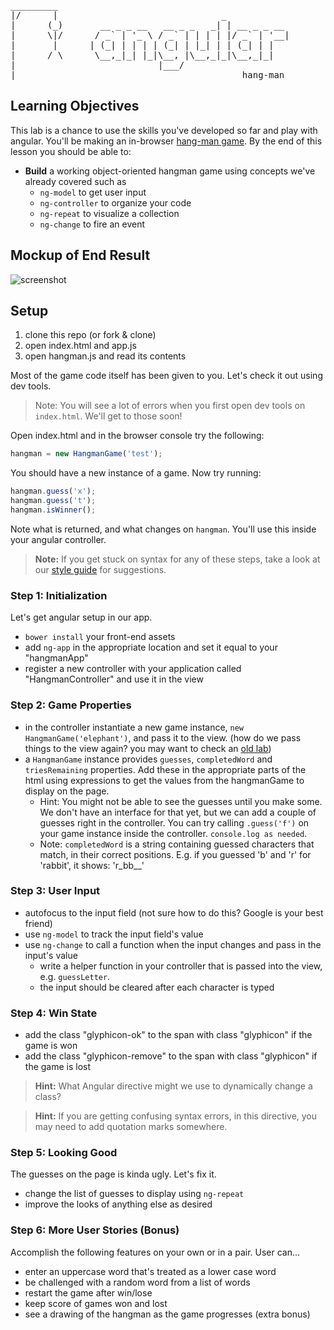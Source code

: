 <pre>
_________
|/      |                               _
|      (_)       __ _ _ __   __ _ _   _| | __ _ _ __
|      \|/      / _` | '_ \ / _` | | | | |/ _` | '__|
|       |      | (_| | | | | (_| | |_| | | (_| | |
|      / \      \__,_|_| |_|\__, |\__,_|_|\__,_|_|
|                           |___/
|___                                        hang-man
</pre>

## Learning Objectives

This lab is a chance to use the skills you've developed so far and play with angular.
You'll be making an in-browser [hang-man game](https://en.wikipedia.org/wiki/Hangman_(game)). By the end of this lesson you should be able to:

* **Build** a working object-oriented hangman game using concepts we've already covered such as
    * `ng-model` to get user input
    * `ng-controller` to organize your code
    * `ng-repeat` to visualize a collection
    * `ng-change` to fire an event

## Mockup of End Result

![screenshot](./imgs/sample-solution.png)

## Setup

1. clone this repo (or fork & clone)
1. open index.html and app.js
1. open hangman.js and read its contents

Most of the game code itself has been given to you.  Let's check it out using dev tools.

>Note: You will see a lot of errors when you first open dev tools on `index.html`.  We'll get to those soon!

Open index.html and in the browser console try the following:

```js
hangman = new HangmanGame('test');
```
You should have a new instance of a game. Now try running:

```js
hangman.guess('x');
hangman.guess('t');
hangman.isWinner();
```

Note what is returned, and what changes on `hangman`.  You'll use this inside your angular controller.

>**Note:** If you get stuck on syntax for any of these steps, take a look at our [style guide](https://github.com/den-wdi-2/angular-style-guide) for suggestions.

### Step 1: Initialization
Let's get angular setup in our app.

* `bower install` your front-end assets
* add `ng-app` in the appropriate location and set it equal to your "hangmanApp"
* register a new controller with your application called "HangmanController" and use it in the view

### Step 2: Game Properties

* in the controller instantiate a new game instance, `new HangmanGame('elephant')`, and pass it to the view. (how do we pass things to the view again? you may want to check an [old lab](https://github.com/den-wdi-2/angular-directives-lab/blob/master/starter-code/scripts/controllers/cardsController.js))
* a `HangmanGame` instance provides `guesses`, `completedWord` and `triesRemaining` properties.
Add these in the appropriate parts of the html using expressions to get the values from the hangmanGame to display on the page.
  * Hint: You might not be able to see the guesses until you make some.  We don't have
  an interface for that yet, but we can add a couple of guesses right in the controller. You can try calling `.guess('f')` on your game instance inside the controller.  `console.log as needed`.
  * Note: `completedWord` is a string containing guessed characters that match, in their
    correct positions.  E.g. if you guessed 'b' and 'r' for 'rabbit', it shows: 'r_bb__'


### Step 3: User Input

* autofocus to the input field (not sure how to do this?  Google is your best friend)
* use `ng-model` to track the input field's value
* use `ng-change` to call a function when the input changes and pass in the input's value
  * write a helper function in your controller that is passed into the view, e.g. `guessLetter`.
  * the input should be cleared after each character is typed

### Step 4: Win State

* add the class "glyphicon-ok" to the span with class "glyphicon" if the game is won
* add the class "glyphicon-remove" to the span with class "glyphicon" if the game is lost

>**Hint:** What Angular directive might we use to dynamically change a class?

>**Hint:** If you are getting confusing syntax errors, in this directive, you may need to add quotation marks somewhere.

### Step 5: Looking Good

The guesses on the page is kinda ugly. Let's fix it.

* change the list of guesses to display using `ng-repeat`
* improve the looks of anything else as desired

### Step 6: More User Stories (Bonus)

Accomplish the following features on your own or in a pair. User can...

* enter an uppercase word that's treated as a lower case word
* be challenged with a random word from a list of words
* restart the game after win/lose
* keep score of games won and lost
* see a drawing of the hangman as the game progresses (extra bonus)

